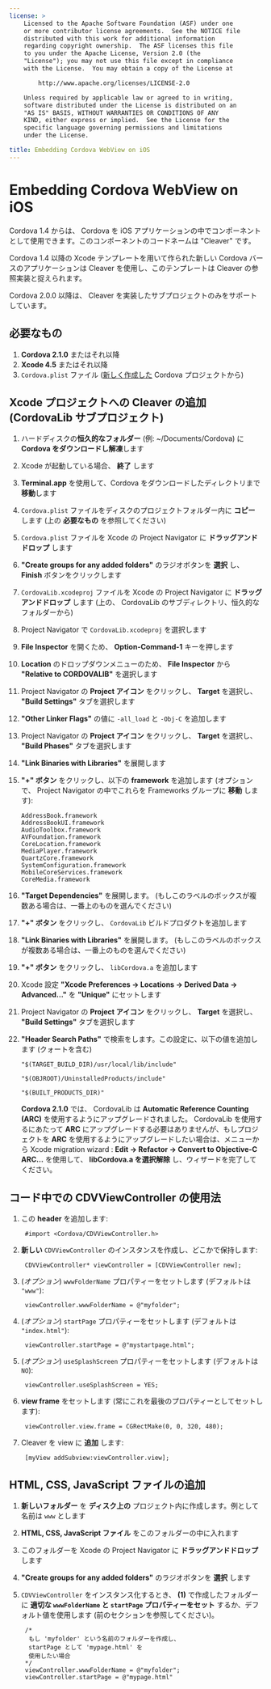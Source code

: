 ```yaml
---
license: >
    Licensed to the Apache Software Foundation (ASF) under one
    or more contributor license agreements.  See the NOTICE file
    distributed with this work for additional information
    regarding copyright ownership.  The ASF licenses this file
    to you under the Apache License, Version 2.0 (the
    "License"); you may not use this file except in compliance
    with the License.  You may obtain a copy of the License at

        http://www.apache.org/licenses/LICENSE-2.0

    Unless required by applicable law or agreed to in writing,
    software distributed under the License is distributed on an
    "AS IS" BASIS, WITHOUT WARRANTIES OR CONDITIONS OF ANY
    KIND, either express or implied.  See the License for the
    specific language governing permissions and limitations
    under the License.

title: Embedding Cordova WebView on iOS
---
```


Embedding Cordova WebView on iOS
================================

Cordova 1.4 からは、 Cordova を iOS アプリケーションの中でコンポーネントとして使用できます。このコンポーネントのコードネームは "Cleaver" です。

Cordova 1.4 以降の Xcode テンプレートを用いて作られた新しい Cordova バースのアプリケーションは Cleaver を使用し、このテンプレートは Cleaver の参照実装と捉えられます。

Cordova 2.0.0 以降は、 Cleaver を実装したサブプロジェクトのみをサポートしています。

必要なもの
-------------

1. **Cordova 2.1.0** またはそれ以降
2. **Xcode 4.5** またはそれ以降
3. `Cordova.plist` ファイル ([新しく作成した](guide_command-line_index.md.html#Command-Line%20Usage_ios) Cordova プロジェクトから)


Xcode プロジェクトへの Cleaver の追加 (CordovaLib サブプロジェクト)
-------------------------------------------------------------

1. ハードディスクの**恒久的なフォルダー** (例: ~/Documents/Cordova) に **Cordova をダウンロードし解凍**します
2. Xcode が起動している場合、 **終了** します
3. **Terminal.app** を使用して、Cordova をダウンロードしたディレクトリまで **移動**します
4. `Cordova.plist` ファイルをディスクのプロジェクトフォルダー内に **コピー** します (上の **必要なもの** を参照してください)
5. `Cordova.plist` ファイルを Xcode の Project Navigator に **ドラッグアンドドロップ** します
6. **"Create groups for any added folders"** のラジオボタンを **選択** し、 **Finish** ボタンをクリックします
7. `CordovaLib.xcodeproj` ファイルを Xcode の Project Navigator に **ドラッグアンドドロップ** します (上の、 CordovaLib のサブディレクトリ、恒久的なフォルダーから)
8. Project Navigator で `CordovaLib.xcodeproj` を選択します
9. **File Inspector** を開くため、 **Option-Command-1** キーを押します
10. **Location** のドロップダウンメニューのため、 **File Inspector** から **"Relative to CORDOVALIB"** を選択します
11. Project Navigator の **Project アイコン** をクリックし、 **Target** を選択し、 **"Build Settings"** タブを選択します
12. **"Other Linker Flags"** の値に `-all_load` と `-Obj-C` を追加します
13. Project Navigator の **Project アイコン** をクリックし、 **Target** を選択し、 **"Build Phases"** タブを選択します
14. **"Link Binaries with Libraries"** を展開します
15. **"+" ボタン** をクリックし、以下の **framework** を追加します (オプションで、 Project Navigator の中でこれらを Frameworks グループに **移動** します):

        AddressBook.framework
        AddressBookUI.framework
        AudioToolbox.framework
        AVFoundation.framework
        CoreLocation.framework
        MediaPlayer.framework
        QuartzCore.framework
        SystemConfiguration.framework
        MobileCoreServices.framework
        CoreMedia.framework

16. **"Target Dependencies"** を展開します。 (もしこのラベルのボックスが複数ある場合は、一番上のものを選んでください)
17. **"+" ボタン** をクリックし、 `CordovaLib` ビルドプロダクトを追加します
18. **"Link Binaries with Libraries"** を展開します。
    (もしこのラベルのボックスが複数ある場合は、一番上のものを選んでください)
19. **"+" ボタン** をクリックし、 `libCordova.a` を追加します
20. Xcode 設定 **"Xcode Preferences -> Locations -> Derived Data -> Advanced…"** を **"Unique"** にセットします
21. Project Navigator の **Project アイコン** をクリックし、 **Target** を選択し、 **"Build Settings"** タブを選択します
22. **"Header Search Paths"** で検索をします。この設定に、以下の値を追加します (クォートを含む)

        "$(TARGET_BUILD_DIR)/usr/local/lib/include"

        "$(OBJROOT)/UninstalledProducts/include"

        "$(BUILT_PRODUCTS_DIR)"

    **Cordova 2.1.0** では、 CordovaLib は **Automatic Reference Counting (ARC)** を使用するようにアップグレードされました。 CordovaLib を使用するにあたって **ARC** にアップグレードする必要はありませんが、もしプロジェクトを **ARC** を使用するようにアップグレードしたい場合は、メニューから Xcode migration wizard : **Edit -> Refactor -> Convert to Objective-C ARC…** を使用して、 **libCordova.a を選択解除** し、ウィザードを完了してください。

コード中での CDVViewController の使用法
------------------------------------

1. この **header** を追加します:

        #import <Cordova/CDVViewController.h>

2. **新しい** `CDVViewController` のインスタンスを作成し、どこかで保持します:

        CDVViewController* viewController = [CDVViewController new];

3. (_オプション_) `wwwFolderName` プロパティーをセットします (デフォルトは `"www"`):

        viewController.wwwFolderName = @"myfolder";

4. (_オプション_) `startPage` プロパティーをセットします (デフォルトは `"index.html"`):

        viewController.startPage = @"mystartpage.html";

5. (_オプション_) `useSplashScreen` プロパティーをセットします (デフォルトは `NO`):

        viewController.useSplashScreen = YES;

6. **view frame** をセットします (常にこれを最後のプロパティーとしてセットします):

        viewController.view.frame = CGRectMake(0, 0, 320, 480);

7. Cleaver を view に **追加** します:

        [myView addSubview:viewController.view];

HTML, CSS, JavaScript ファイルの追加
-------------------------------------------

1. **新しいフォルダー** を **ディスク上の** プロジェクト内に作成します。例として名前は `www` とします
2. **HTML, CSS, JavaScript ファイル** をこのフォルダーの中に入れます
3. このフォルダーを Xcode の Project Navigator に **ドラッグアンドドロップ** します
4. **"Create groups for any added folders"** のラジオボタンを **選択** します
5. `CDVViewController` をインスタンス化するとき、 **(1)** で作成したフォルダーに **適切な `wwwFolderName` と `startPage` プロパティーをセット** するか、デフォルト値を使用します (前のセクションを参照してください)。

        /*
         もし 'myfolder' という名前のフォルダーを作成し、
         startPage として 'mypage.html' を
         使用したい場合
        */
        viewController.wwwFolderName = @"myfolder";
        viewController.startPage = @"mypage.html"

